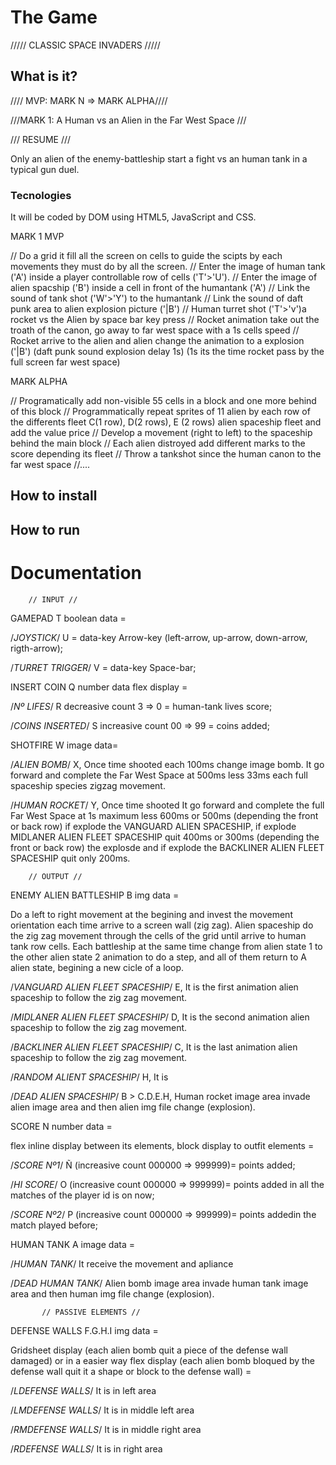 # The Game

///// CLASSIC SPACE INVADERS /////

## What is it?

//// MVP: MARK N => MARK ALPHA////

///MARK 1: A Human vs an Alien in the Far West Space ///

/// RESUME ///

Only an alien of the enemy-battleship start a fight vs an human tank in a typical gun duel.

### Tecnologies

It will be coded by DOM using HTML5, JavaScript and CSS.

MARK 1 MVP

// Do a grid it fill all the screen on cells to guide the scipts by each movements they must do by all the screen.
// Enter the image of human tank ('A') inside a player controllable row of cells ('T'>'U').
// Enter the image of alien spacship ('B') inside a cell in front of the humantank ('A')
// Link the sound of tank shot ('W'>'Y') to the humantank
// Link the sound of daft punk area to alien explosion picture ('|B')
// Human turret shot ('T'>'v')a rocket vs the Alien by space bar key press
// Rocket animation take out the troath of the canon, go away to far west space with a 1s cells speed
// Rocket arrive to the alien and alien change the animation to a explosion ('|B') (daft punk sound explosion delay 1s) (1s its the time rocket pass by the full screen far west space)

MARK ALPHA

// Programatically add non-visible 55 cells in a block and one more behind of this block
// Programmatically repeat sprites of 11 alien by each row of the differents fleet C(1 row), D(2 rows), E (2 rows) alien spaceship fleet and add the value price
// Develop a movement (right to left) to the spaceship behind the main block
// Each alien distroyed add different marks to the score depending its fleet
// Throw a tankshot since the human canon to the far west space
//....

## How to install

## How to run

# Documentation

        // INPUT //

GAMEPAD T boolean data =

/_JOYSTICK_/ U = data-key Arrow-key (left-arrow, up-arrow, down-arrow, rigth-arrow);

/_TURRET TRIGGER_/ V = data-key Space-bar;

INSERT COIN Q number data flex display =

/_Nº LIFES_/ R decreasive count 3 => 0 = human-tank lives score;

/_COINS INSERTED_/ S increasive count 00 => 99 = coins added;

SHOTFIRE W image data=

/_ALIEN BOMB_/ X, Once time shooted each 100ms change image bomb. It go forward and complete the Far West Space at 500ms less 33ms each full spaceship species zigzag movement.

/_HUMAN ROCKET_/ Y, Once time shooted It go forward and complete the full Far West Space at 1s maximum less 600ms or 500ms (depending the front or back row) if explode the VANGUARD ALIEN SPACESHIP, if explode MIDLANER ALIEN FLEET SPACESHIP quit 400ms or 300ms (depending the front or back row) the explosde and if explode the BACKLINER ALIEN FLEET SPACESHIP quit only 200ms.

        // OUTPUT //

ENEMY ALIEN BATTLESHIP B img data =

Do a left to right movement at the begining and invest the movement orientation each time arrive to a screen wall (zig zag). Alien spaceship do the zig zag movement through the cells of the grid until arrive to human tank row cells. Each battleship at the same time change from alien state 1 to the other alien state 2 animation to do a step, and all of them return to A alien state, begining a new cicle of a loop.

/_VANGUARD ALIEN FLEET SPACESHIP_/ E, It is the first animation alien spaceship to follow the zig zag movement.

/_MIDLANER ALIEN FLEET SPACESHIP_/ D, It is the second animation alien spaceship to follow the zig zag movement.

/_BACKLINER ALIEN FLEET SPACESHIP_/ C, It is the last animation alien spaceship to follow the zig zag movement.

/_RANDOM ALIENT SPACESHIP_/ H, It is

/_DEAD ALIEN SPACESHIP_/ B > C.D.E.H, Human rocket image area invade alien image area and then alien img file change (explosion).

SCORE N number data =

flex inline display between its elements, block display to outfit elements =

/_SCORE Nº1_/ Ñ (increasive count 000000 => 999999)= points added;

/_HI SCORE_/ O (increasive count 000000 => 999999)= points added in all the matches of the player id is on now;

/_SCORE Nº2_/ P (increasive count 000000 => 999999)= points addedin the match played before;

HUMAN TANK A image data =

/_HUMAN TANK_/ It receive the movement and apliance

/_DEAD HUMAN TANK_/ Alien bomb image area invade human tank image area and then human img file change (explosion).

           // PASSIVE ELEMENTS //

DEFENSE WALLS F.G.H.I img data =

Gridsheet display (each alien bomb quit a piece of the defense wall damaged) or in a easier way flex display (each alien bomb bloqued by the defense wall quit it a shape or block to the defense wall) =

/_LDEFENSE WALLS_/ It is in left area

/_LMDEFENSE WALLS_/ It is in middle left area

/_RMDEFENSE WALLS_/ It is in middle right area

/_RDEFENSE WALLS_/ It is in right area

